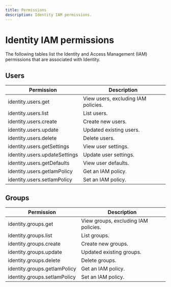 ```yaml
---
title: Permissions
description: Identity IAM permissions.
---
```


# Identity IAM permissions

The following tables list the Identity and Access Management (IAM) permissions that are associated with Identity.

## Users

| Permission | Description |
| --- | --- |
| identity.users.get | View users, excluding IAM policies. |
| identity.users.list | List users. |
| identity.users.create | Create new users. |
| identity.users.update | Updated existing users. |
| identity.users.delete | Delete users. |
| identity.users.getSettings | View user settings. |
| identity.users.updateSettings | Update user settings. |
| identity.users.getDefaults | View user defaults. |
| identity.users.getIamPolicy | Get an IAM policy. |
| identity.users.setIamPolicy | Set an IAM policy. |

## Groups

| Permission | Description |
| --- | --- |
| identity.groups.get | View groups, excluding IAM policies. |
| identity.groups.list | List groups. |
| identity.groups.create | Create new groups. |
| identity.groups.update | Updated existing groups. |
| identity.groups.delete | Delete groups. |
| identity.groups.getIamPolicy | Get an IAM policy. |
| identity.groups.setIamPolicy | Set an IAM policy. |
